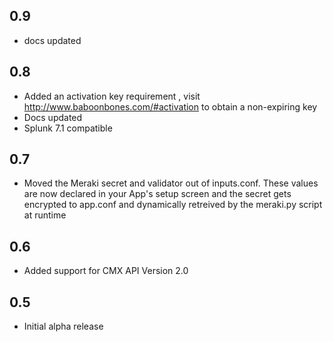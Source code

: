 0.9
-----
* docs updated

0.8
-----
* Added an activation key requirement , visit http://www.baboonbones.com/#activation to obtain a non-expiring key
* Docs updated
* Splunk 7.1 compatible

0.7
---
* Moved the Meraki secret and validator out of inputs.conf. These values are now declared in your App's setup screen and the secret gets encrypted to app.conf and dynamically retreived by the meraki.py script at runtime

0.6
---
* Added support for CMX API Version 2.0

0.5
---
* Initial alpha release